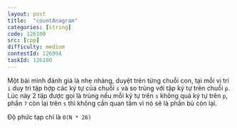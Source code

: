 ```yaml
---
layout: post
title:  "countAnagram"
categories: [string]
code: 126100
src: [cpp]
difficulty: medium
contestId: 126094
taskId: 126100
---
```


Một bài mình đánh giá là nhẹ nhàng, duyệt trên từng chuỗi con, tại mỗi vị trí `i` duy trì tập hợp các ký tự của chuỗi `s` và so trùng với tập ký tự trên chuỗi `p`. Lúc này 2 tập được gọi là trùng nếu mỗi ký tự trên `s` không quá ký tự trên `p`, phần `?` còn lại trên `s` thì không cần quan tâm vì nó sẽ là phần bù còn lại.

Độ phức tạp chỉ là `O(N * 26)`
